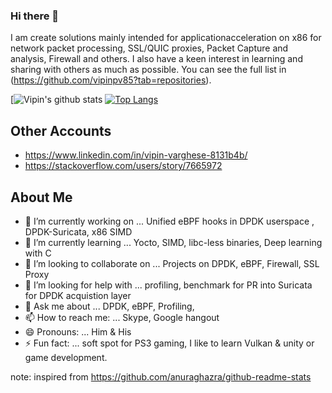 ### Hi there 👋

 I am create solutions mainly intended for applicationacceleration on x86 for network packet processing, SSL/QUIC proxies, Packet Capture and analysis, Firewall and others. I also have a keen interest in learning and sharing with others as much as possible. You can see the full list in (https://github.com/vipinpv85?tab=repositories).

[![Vipin's github stats](https://github-readme-stats.vercel.app/api?username=vipinpv85&show_icons=true)
[![Top Langs](https://github-readme-stats.vercel.app/api/top-langs/?username=vipinpv85&layout=compact)](https://github.com/vipinpv85/github-readme-stats)

 ## Other Accounts
- https://www.linkedin.com/in/vipin-varghese-8131b4b/
- https://stackoverflow.com/users/story/7665972


## About Me
- 🔭 I’m currently working on ... Unified eBPF hooks in DPDK userspace , DPDK-Suricata, x86 SIMD
- 🌱 I’m currently learning ... Yocto, SIMD, libc-less binaries, Deep learning with C
- 👯 I’m looking to collaborate on ... Projects on DPDK, eBPF, Firewall, SSL Proxy
- 🤔 I’m looking for help with ... profiling, benchmark for PR into Suricata for DPDK acquistion layer
- 💬 Ask me about ... DPDK, eBPF, Profiling,
- 📫 How to reach me: ... Skype, Google hangout
- 😄 Pronouns: ... Him & His
- ⚡ Fun fact: ... soft spot for PS3 gaming, I like to learn Vulkan & unity or game development.

note: inspired from https://github.com/anuraghazra/github-readme-stats
